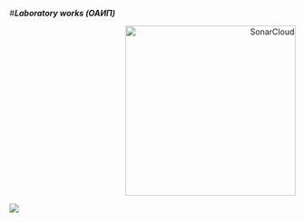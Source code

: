 #***Laboratory works (ОАИП)***
<p align="right">
  <a href="https://sonarcloud.io/summary/new_code?id=tkmrqq_Laboratory-works">
    <img src="https://sonarcloud.io/images/project_badges/sonarcloud-white.svg" alt="SonarCloud" width="300">
  </a>
</p>

<img src="https://i.pinimg.com/originals/02/23/7d/02237d2a17d45457450a353e7baaa7c2.png" />
